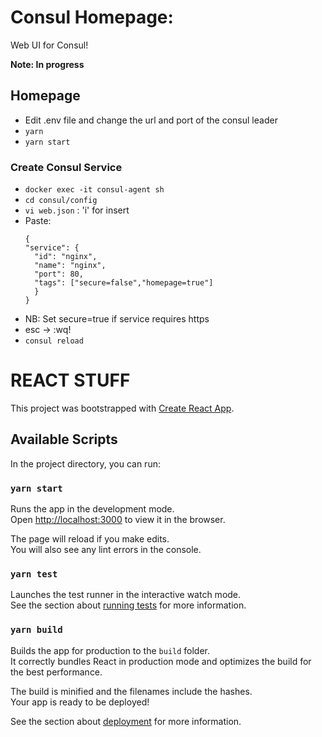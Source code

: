 # Consul Homepage:
Web UI for Consul! 

**Note: In progress**

## Homepage
- Edit .env file and change the url and port of the consul leader
- ```yarn```
- ```yarn start```

### Create Consul Service

- ```docker exec -it consul-agent sh```
- ```cd consul/config```
- ```vi web.json``` : 'i' for insert
- Paste:
  ```
  {
  "service": {
    "id": "nginx",
    "name": "nginx",
    "port": 80,
    "tags": ["secure=false","homepage=true"]
    }
  }
  ```
- NB: Set secure=true if service requires https
- esc -> :wq!
- ```consul reload```


# REACT STUFF
This project was bootstrapped with [Create React App](https://github.com/facebook/create-react-app).

## Available Scripts

In the project directory, you can run:

### `yarn start`

Runs the app in the development mode.<br />
Open [http://localhost:3000](http://localhost:3000) to view it in the browser.

The page will reload if you make edits.<br />
You will also see any lint errors in the console.

### `yarn test`

Launches the test runner in the interactive watch mode.<br />
See the section about [running tests](https://facebook.github.io/create-react-app/docs/running-tests) for more information.

### `yarn build`

Builds the app for production to the `build` folder.<br />
It correctly bundles React in production mode and optimizes the build for the best performance.

The build is minified and the filenames include the hashes.<br />
Your app is ready to be deployed!

See the section about [deployment](https://facebook.github.io/create-react-app/docs/deployment) for more information.